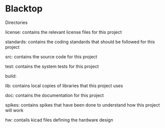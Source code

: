 # Blacktop

Directories

license: contains the relevant license files for this project

standards: contains the coding standards that should be followed for this project

src: contains the source code for this project

test: contains the system tests for this project

build: 

lib: contains local copies of libraries that this project uses

doc: contains the documentation for this project

spikes: contains spikes that have been done to understand how this project will work

hw: contails kicad files defining the hardware design
